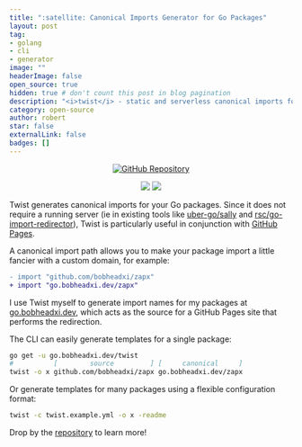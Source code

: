 ```yaml
---
title: ":satellite: Canonical Imports Generator for Go Packages"
layout: post
tag:
- golang
- cli
- generator
image: ""
headerImage: false
open_source: true
hidden: true # don't count this post in blog pagination
description: "<i>twist</i> - static and serverless canonical imports for your Go packages"
category: open-source
author: robert
star: false
externalLink: false
badges: []
---
```


<p align="center">
  <a href="https://github.com/bobheadxi/twist">
    <img src="https://img.shields.io/badge/github-twist-blye.svg?style=for-the-badge" alt="GitHub Repository"/>
  </a>
</p>

<p align="center">
  <img src="https://img.shields.io/github/stars/bobheadxi/twist.svg" />
  <img src="https://goreportcard.com/badge/go.bobheadxi.dev/twist" />
</p>

Twist generates canonical imports for your Go packages. Since it does not require
a running server (ie in existing tools like [uber-go/sally](https://github.com/uber-go/sally)
and [rsc/go-import-redirector](https://github.com/rsc/go-import-redirector)),
Twist is particularly useful in conjunction with [GitHub Pages](https://pages.github.com/).

A canonical import path allows you to make your package import a little fancier
with a custom domain, for example:

```diff
- import "github.com/bobheadxi/zapx"
+ import "go.bobheadxi.dev/zapx"
```

I use Twist myself to generate import names for my packages at [go.bobheadxi.dev](https://github.com/bobheadxi/go),
which acts as the source for a GitHub Pages site that performs the redirection.

The CLI can easily generate templates for a single package:

```sh
go get -u go.bobheadxi.dev/twist
#          [        source         ] [     canonical     ]
twist -o x github.com/bobheadxi/zapx go.bobheadxi.dev/zapx
```

Or generate templates for many packages using a flexible configuration format:

```sh
twist -c twist.example.yml -o x -readme
```

Drop by the [repository](https://github.com/bobheadxi/twist) to learn more!

<br />
